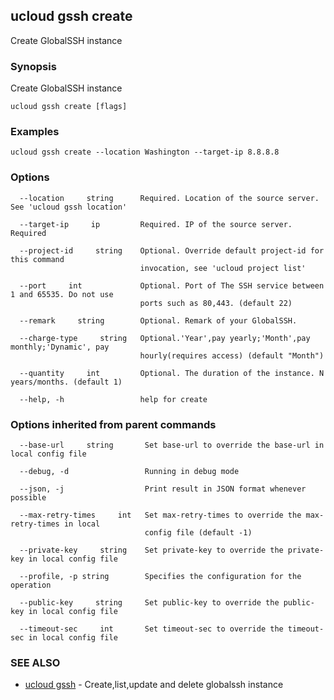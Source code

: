 

## ucloud gssh create

Create GlobalSSH instance

### Synopsis

Create GlobalSSH instance

```
ucloud gssh create [flags]
```

### Examples

```
ucloud gssh create --location Washington --target-ip 8.8.8.8
```

### Options

```
  --location     string      Required. Location of the source server. See 'ucloud gssh location' 

  --target-ip     ip         Required. IP of the source server. Required 

  --project-id     string    Optional. Override default project-id for this command
                             invocation, see 'ucloud project list' 

  --port     int             Optional. Port of The SSH service between 1 and 65535. Do not use
                             ports such as 80,443. (default 22) 

  --remark     string        Optional. Remark of your GlobalSSH. 

  --charge-type     string   Optional.'Year',pay yearly;'Month',pay monthly;'Dynamic', pay
                             hourly(requires access) (default "Month") 

  --quantity     int         Optional. The duration of the instance. N years/months. (default 1) 

  --help, -h                 help for create 

```

### Options inherited from parent commands

```
  --base-url     string       Set base-url to override the base-url in local config file 

  --debug, -d                 Running in debug mode 

  --json, -j                  Print result in JSON format whenever possible 

  --max-retry-times     int   Set max-retry-times to override the max-retry-times in local
                              config file (default -1) 

  --private-key     string    Set private-key to override the private-key in local config file 

  --profile, -p string        Specifies the configuration for the operation 

  --public-key     string     Set public-key to override the public-key in local config file 

  --timeout-sec     int       Set timeout-sec to override the timeout-sec in local config file 

```

### SEE ALSO

* [ucloud gssh](developer/cli/cmd/ucloud/gssh)	 - Create,list,update and delete globalssh instance

